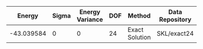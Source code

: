 | Energy     | Sigma | Energy Variance | DOF | Method         | Data Repository |
|------------|-------|-----------------|-----|----------------|-----------------|
| -43.039584 | 0     | 0               | 24  | Exact Solution | SKL/exact24     |
